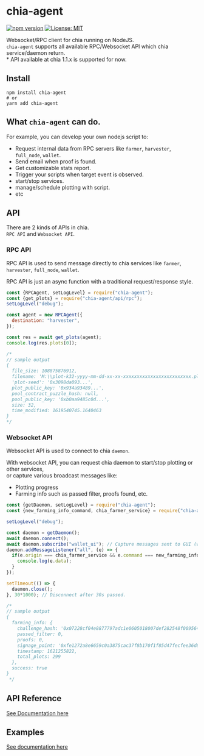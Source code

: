 # chia-agent
[![npm version](https://badge.fury.io/js/chia-agent.svg)](https://badge.fury.io/js/chia-agent) [![License: MIT](https://img.shields.io/badge/License-MIT-yellow.svg)](https://opensource.org/licenses/MIT)

Websocket/RPC client for chia running on NodeJS.  
`chia-agent` supports all available RPC/Websocket API which chia service/daemon return.  
\* API available at chia 1.1.x is supported for now.  

## Install

```
npm install chia-agent
# or
yarn add chia-agent
```

## What `chia-agent` can do.

For example, you can develop your own nodejs script to:
- Request internal data from RPC servers like `farmer`, `harvester`, `full_node`, `wallet`.
- Send email when proof is found.
- Get customizable stats report.
- Trigger your scripts when target event is observed.
- start/stop services.
- manage/schedule plotting with script.
- etc



## API

There are 2 kinds of APIs in chia.  
`RPC API` and `Websocket API`.

### RPC API
RPC API is used to send message directly to chia services like `farmer`, `harvester`, `full_node`, `wallet`.

RPC API is just an async function with a traditional request/response style.

```js
const {RPCAgent, setLogLevel} = require("chia-agent");
const {get_plots} = require("chia-agent/api/rpc");
setLogLevel("debug");

const agent = new RPCAgent({
  destination: "harvester",
});

const res = await get_plots(agent);
console.log(res.plots[0]);

/*
// sample output
{
  file_size: 108875876912,
  filename: 'M:\\plot-k32-yyyy-mm-dd-xx-xx-xxxxxxxxxxxxxxxxxxxxxxxxx.plot',
  'plot-seed': '0x3098da093...',
  plot_public_key: '0x934a93489...',
  pool_contract_puzzle_hash: null,
  pool_public_key: '0xb0aa9485c0d...',
  size: 32,
  time_modified: 1619540745.1640463
}
*/
```

### Websocket API
Websocket API is used to connect to chia `daemon`.

With websocket API, you can request chia daemon to start/stop plotting or other services,  
or capture various broadcast messages like:
- Plotting progress
- Farming info such as passed filter, proofs found, etc.

```js
const {getDaemon, setLogLevel} = require("chia-agent");
const {new_farming_info_command, chia_farmer_service} = require("chia-agent/api/ws/farmer");

setLogLevel("debug");

const daemon = getDaemon();
await daemon.connect();
await daemon.subscribe("wallet_ui"); // Capture messages sent to GUI (wallet_ui).
daemon.addMessageListener("all", (e) => {
  if(e.origin === chia_farmer_service && e.command === new_farming_info_command){
    console.log(e.data);
  }
});

setTimeout(() => {
  daemon.close();
}, 30*1000); // Disconnect after 30s passed.

/*
// sample output
{
  farming_info: {
    challenge_hash: '0x07228cf04e8877797adc1e0605018007def282548f009564b00286886e23e88b',
    passed_filter: 0,
    proofs: 0,
    signage_point: '0xfe1272a8e6659c0a3875cac37f8b170f1f85d47fecfee36d825dfae0b2a73a31',
    timestamp: 1621255822,
    total_plots: 299
  },
  success: true
}
 */
```

## API Reference
[See Documentation here](https://github.com/Chia-Mine/chia-agent/blob/main/api)

## Examples
[See documentation here](https://github.com/Chia-Mine/chia-agent/blob/main/example)
